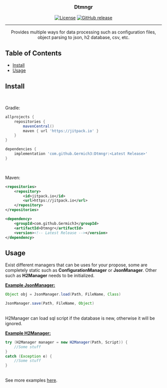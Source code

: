 
<h3 align="center">Dtmngr</h3>

<div align="center">

[![License](https://img.shields.io/badge/license-MIT-blue.svg)](/LICENSE)
[![GitHub release](https://img.shields.io/github/v/release/Germich3/Dtmngr?color=bightgreen)](https://www.github.com/Germich3/Dtmngr/releases/)

</div>

---

<p align="center"> Provides multiple ways for data processing such as configuration files, object parsing to json, h2 database, csv, etc.
    <br> 
</p>

## Table of Contents

- [Install](#install)
- [Usage](#usage)

## Install <a name="install"></a>

<br>

Gradle:
```gradle
allprojects {
	repositories {
		mavenCentral()
		maven { url 'https://jitpack.io' }
	}
}

dependencies {
	implementation 'com.github.Germich3:Dtmngr:<Latest Release>'
}
```

<br>

Maven:
```xml
<repositories>
	<repository>
		<id>jitpack.io</id>
		<url>https://jitpack.io</url>
	</repository>
</repositories>

<dependency>
	<groupId>com.github.Germich3</groupId>
	<artifactId>Dtmngr</artifactId>
	<version><!-- Latest Release --></version>
</dependency>
```

## Usage <a name="usage"></a>

Exist different managers that can be uses for your propose, some are completely static such as **ConfigurationManager** or **JsonManager**.
Other such as **H2Manager** needs to be initialized.

<ins>**Example JsonManager:**</ins>
```Java
Object obj = JsonManager.load(Path, FileName, Class)

JsonManager.save(Path, FileName, Object)
```

<br>H2Manager can load sql script if the database is new, otherwise it will be ignored.<br>

<ins>**Example H2Manager:**</ins>
```Java
try (H2Manager manager = new H2Manager(Path, Script)) {
    //Some stuff
}
catch (Exception e) {
    //Some stuff
}
```

<br>See more examples <a href="https://github.com/Germich3/Dtmngr/blob/master/src/test/java/es/germich3/ExampleTest.java">here</a>.